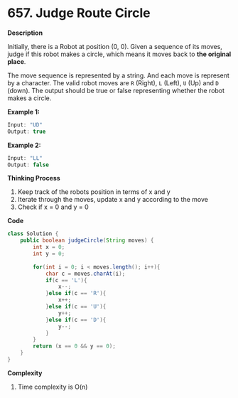 # 657. Judge Route Circle

**Description**

Initially, there is a Robot at position (0, 0). Given a sequence of its moves, judge if this robot makes a circle, which means it moves back to **the original place**.

The move sequence is represented by a string. And each move is represent by a character. The valid robot moves are `R` (Right), `L` (Left), `U` (Up) and `D` (down). The output should be true or false representing whether the robot makes a circle.

**Example 1:**

```java
Input: "UD"
Output: true
```

**Example 2:**

```java
Input: "LL"
Output: false
```

**Thinking Process**

1. Keep track of the robots position in terms of x and y
2. Iterate through the moves, update x and y according to the move
3. Check if x = 0 and y = 0

**Code**

```java
class Solution {
    public boolean judgeCircle(String moves) {
        int x = 0;
        int y = 0;
        
        for(int i = 0; i < moves.length(); i++){
            char c = moves.charAt(i);
            if(c == 'L'){
                x--;
            }else if(c == 'R'){
                x++;
            }else if(c == 'U'){
                y++;
            }else if(c == 'D'){
                y--;
            }
        }        
        return (x == 0 && y == 0);
    }    
}

```

**Complexity**

1. Time complexity is O(n)